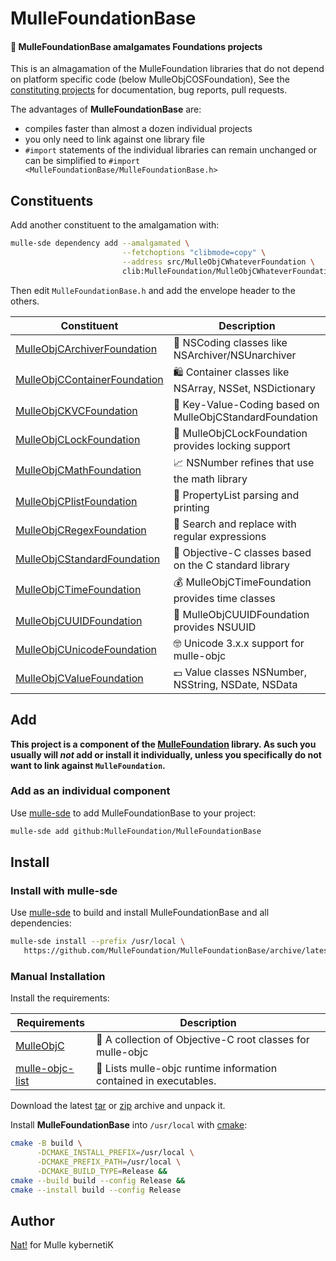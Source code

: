 # MulleFoundationBase

#### 🧱 MulleFoundationBase amalgamates Foundations projects

This is an almagamation of the MulleFoundation libraries that do not 
depend on platform specific code (below MulleObjCOSFoundation),
See the [constituting projects](#Constituents) for documentation, 
bug reports, pull requests.

The advantages of **MulleFoundationBase** are:

* compiles faster than almost a dozen individual projects
* you only need to link against one library file
* `#import` statements of the individual libraries can remain unchanged or can be simplified to `#import <MulleFoundationBase/MulleFoundationBase.h>`









## Constituents

Add another constituent to the amalgamation with:

``` bash
mulle-sde dependency add --amalgamated \
                         --fetchoptions "clibmode=copy" \
                         --address src/MulleObjCWhateverFoundation \
                         clib:MulleFoundation/MulleObjCWhateverFoundation
```

Then edit `MulleFoundationBase.h` and add the envelope header to the others.



| Constituent                                  | Description
|----------------------------------------------|-----------------------
| [MulleObjCArchiverFoundation](https://github.com/MulleFoundation/MulleObjCArchiverFoundation) | 🚪 NSCoding classes like NSArchiver/NSUnarchiver
| [MulleObjCContainerFoundation](https://github.com/MulleFoundation/MulleObjCContainerFoundation) | 🛍 Container classes like NSArray, NSSet, NSDictionary
| [MulleObjCKVCFoundation](https://github.com/MulleFoundation/MulleObjCKVCFoundation) | 🔑 Key-Value-Coding based on MulleObjCStandardFoundation
| [MulleObjCLockFoundation](https://github.com/MulleFoundation/MulleObjCLockFoundation) | 🔐 MulleObjCLockFoundation provides locking support
| [MulleObjCMathFoundation](https://github.com/MulleFoundation/MulleObjCMathFoundation) | 📈 NSNumber refines that use the math library
| [MulleObjCPlistFoundation](https://github.com/MulleFoundation/MulleObjCPlistFoundation) | 🏢 PropertyList parsing and printing
| [MulleObjCRegexFoundation](https://github.com/MulleFoundation/MulleObjCRegexFoundation) | 🫅 Search and replace with regular expressions
| [MulleObjCStandardFoundation](https://github.com/MulleFoundation/MulleObjCStandardFoundation) | 🚤 Objective-C classes based on the C standard library
| [MulleObjCTimeFoundation](https://github.com/MulleFoundation/MulleObjCTimeFoundation) | 💰 MulleObjCTimeFoundation provides time classes
| [MulleObjCUUIDFoundation](https://github.com/MulleFoundation/MulleObjCUUIDFoundation) | 🛂 MulleObjCUUIDFoundation provides NSUUID
| [MulleObjCUnicodeFoundation](https://github.com/MulleFoundation/MulleObjCUnicodeFoundation) | 🤓 Unicode 3.x.x support for mulle-objc
| [MulleObjCValueFoundation](https://github.com/MulleFoundation/MulleObjCValueFoundation) | 💶 Value classes NSNumber, NSString, NSDate, NSData


## Add

**This project is a component of the [MulleFoundation](//github.com/MulleFoundation/MulleFoundation) library.
As such you usually will *not* add or install it individually, unless you
specifically do not want to link against `MulleFoundation`.**


### Add as an individual component

Use [mulle-sde](//github.com/mulle-sde) to add MulleFoundationBase to your project:

``` sh
mulle-sde add github:MulleFoundation/MulleFoundationBase
```


## Install

### Install with mulle-sde

Use [mulle-sde](//github.com/mulle-sde) to build and install MulleFoundationBase and all dependencies:

``` sh
mulle-sde install --prefix /usr/local \
   https://github.com/MulleFoundation/MulleFoundationBase/archive/latest.tar.gz
```

### Manual Installation

Install the requirements:

| Requirements                                 | Description
|----------------------------------------------|-----------------------
| [MulleObjC](https://github.com/mulle-objc/MulleObjC)             | 💎 A collection of Objective-C root classes for mulle-objc
| [mulle-objc-list](https://github.com/mulle-objc/mulle-objc-list)             | 📒 Lists mulle-objc runtime information contained in executables.

Download the latest [tar](https://github.com/MulleFoundation/MulleFoundationBase/archive/refs/tags/latest.tar.gz) or [zip](https://github.com/MulleFoundation/MulleFoundationBase/archive/refs/tags/latest.zip) archive and unpack it.

Install **MulleFoundationBase** into `/usr/local` with [cmake](https://cmake.org):

``` sh
cmake -B build \
      -DCMAKE_INSTALL_PREFIX=/usr/local \
      -DCMAKE_PREFIX_PATH=/usr/local \
      -DCMAKE_BUILD_TYPE=Release &&
cmake --build build --config Release &&
cmake --install build --config Release
```

## Author

[Nat!](https://mulle-kybernetik.com/weblog) for Mulle kybernetiK  


